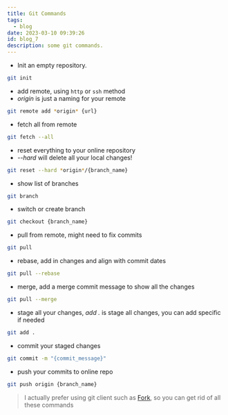 ```yaml
---
title: Git Commands
tags:
  - blog
date: 2023-03-10 09:39:26
id: blog_7
description: some git commands.
---
```


- Init an empty repository.

```bash
git init
```

- add remote, using `http` or `ssh` method
- *origin* is just a naming for your remote

```bash
git remote add *origin* {url}
```

- fetch all from remote

```bash
git fetch --all
```

- reset everything to your online repository
- *--hard* will delete all your local changes!

```bash
git reset --hard *origin*/{branch_name}
```

- show list of branches

```bash
git branch
```

- switch or create branch

```bash
git checkout {branch_name} 
```

- pull from remote, might need to fix commits

```bash
git pull
```

- rebase, add in changes and align with commit dates

```bash
git pull --rebase
```

- merge, add a merge commit message to show all the changes

```bash
git pull --merge
```

- stage all your changes, *add .* is stage all changes, you can add specific if needed

```bash
git add .
```

- commit your staged changes

```bash
git commit -m "{commit_message}" 
```

- push your commits to online repo

```bash
git push origin {branch_name}
```

> I actually prefer using git client such as [Fork](https://git-fork.com/), so you can get rid of all these commands